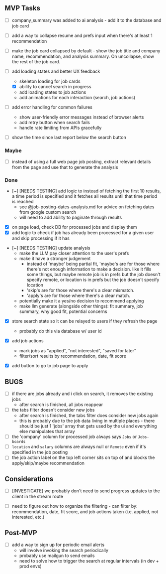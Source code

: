 ## MVP Tasks
- [ ] company_summary was added to ai analysis - add it to the database and job card

- [ ] add a way to collapse resume and prefs input when there's at least 1 recommendation

- [ ] make the job card collapsed by default - show the job title and company name, recommendation, and analysis summary. On uncollapse, show the rest of the job card.

- [ ] add loading states and better UX feedback
    + skeleton loading for job cards
    + [x] ability to cancel search in progress
    + add loading states to job actions
    + add animations for each interaction (search, job actions)

- [ ] add error handling for common failures
    + show user-friendly error messages instead of browser alerts
    + add retry button when search fails
    + handle rate limiting from APIs gracefully

- [ ] show the time since last report below the search button

### Maybe
- [ ] instead of using a full web page job posting, extract relevant details from the page and use that to generate the analysis

### Done
- [~] [NEEDS TESTING] add logic to instead of fetching the first 10 results, a time period is specified and it fetches all results until that time period is reached
    + see @job-posting-dates-analysis.md for advice on fetching dates from google custom search
    + will need to add ability to paginate through results

- [x] on page load, check DB for processed jobs and display them
- [x] add logic to check if job has already been processed for a given user and skip processing if it has
- [~] [NEEDS TESTING] update analysis
    + make the LLM pay closer attention to the user's  prefs 
    + make it have a stronger judgement
        + instead of 'maybe' being partial fit, 'maybe's are for those where there's not enough information to make a decision. like it fills some things, but maybe remote job is in prefs but the job doesn't specify remote, or location is in prefs but the job doesn't specify location
        + 'skip's are for those where there's a clear mismatch. 
        + 'apply's are for those where there's a clear match.
    + potentially make it a yes/no decision to recommend applying
    + make llm generate (alongside other things): fit summary, job summary, why good fit, potential concerns
- [x] store search state so it can be relayed to users if they refresh the page
    + probably do this via database w/ user id

- [x] add job actions
    + mark jobs as "applied", "not interested", "saved for later"
    + filter/sort results by recommendation, date, fit score


- [x] add button to go to job page to apply


## BUGS
- [ ] if there are jobs already and i click on search, it removes the existing jobs
    + after search is finished, all jobs reappear
- [ ] the tabs filter doesn't consider new jobs
    + after search is finished, the tabs filter does consider new jobs again
    + this is probably due to the job data living in multiple places - there should be just 1 'jobs' array that gets used by the ui and everything else manipulates that array
- [ ] the 'company' column for processed job always says `Jobs` or `Jobs-boards`
- [ ] `location` and `salary` columns are always null or `Remote` even if it's specified in the job posting
- [ ] the job action label on the top left corner sits on top of and blocks the apply/skip/maybe recommendation

## Considerations
- [ ] [INVESTIGATE] we probably don't need to send progress updates to the client in the stream route
- [ ] need to figure out how to organize the filtering - can filter by: recommendation, date, fit score, and job actions taken (i.e. applied, not interested, etc.)


## Post-MVP
- [ ] add a way to sign up for periodic email alerts
    + will involve invoking the search periodically
    + probably use mailgun to send emails
    + need to solve how to trigger the search at regular intervals (in dev + prod envs)
